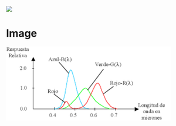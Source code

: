 <style type="text/css">
  .grafica{ width: 450px; }
  .cont{
      display:flex;
      flex-direction:column;
      
  }
</style>

<img src='ImageReadme\Azul Naranja Ilustrado Tecnología General LinkedIn Banner.gif' />
<div class='cont'>
    <h1>Image</h1>
    <img class='grafica' src='ImageReadme\graficaColor.png' >
</div>